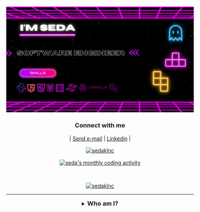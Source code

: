 
![logo](https://github.com/sedaklnc/sedaklnc/blob/main/img.png)

<p align="left">
</p>

<h3 align='center'>Connect with me</h3>
<p align="center">
	| <a href="mailto:sednr.klnc@gmail.com" target="_blank" align="center">Send e-mail</a> |
	<a href="https://www.linkedin.com/in/seda-nur-kilinc/" target="_blank" align="center">Linkedin</a> |
	
</p>


<p align="center">
<a href="#go-nowhere">
<img align="center" src="https://github-readme-streak-stats.herokuapp.com/?user=sedaklnc&theme=tokyonight&ring=ffa200&fire=15f4ee&currStreakNum=a35eff&currStreakLabel=a35eff&sideLabels=4296f5&sideNums=4296f5&hide_border=true&background=00000000" alt="sedaklnc" />
</a>
</p>

<!-- Activity graph -->
<p align="center">
<a href="#go-nowhere">
<img align="center" src="https://activity-graph.herokuapp.com/graph?username=sedaklnc&theme=github&bg_color=ffffff00&color=2800f0&point=a35eff&line=15f4ee&custom_title=Last%20month%20GitHub%20activity&hide_border=true&area=true" alt="seda's monthly coding activity" />
</a>
</p>

<br />

<!-- Trophies -->
<p align="center"> <a href="#go-nowhere"><img src="https://github-profile-trophy.vercel.app/?username=sedaklnc&title=Issues,Followers,PullRequest,MultipleLang,Stars,Commit&theme=onedark&no-bg=true&no-frame=true" alt="sedaklnc" /></a> </p>

<hr />

<details align="center">
  <summary align="center"><h3 style="display: inline;">Who am I?<h3></summary>
	<p align="center">
		Hello, world! I am Seda, a  Sofware Engineer Student at Uskudar University. I love to code and design 👩‍💻. 

Other than coding,  I like to cook 🍳 in my leisure time. I spend most of my time building something I like, When I don’t, I watch movies 🎥, especially  The Big Bang Theory and Fringe . I love dogs 🐕, although I don’t have one.

I regard everybody as a fellow human, regardless of their socio-political and / or economic status. I strongly support equality; equality among genders, race, religion, cast etc. I believe people should be valued equally regardless of their birth.


	
<hr />



<details align="center">
  <summary align="center"><h3 style="display: inline;">What do I do?<h3></summary>
	<table align="center">
		<tr>
		<td align="center">
		 <a href="#go-nowhere">
			<img align="center" src="https://github-readme-stats.vercel.app/api?username=sedaklnc&layout=compact&theme=tokyonight&bg_color=ffffff00&hide_border=true&langs_count=10">
			</a>
		</td>
		<td align="center">
		 <a href="#go-nowhere">
			<img align="center" src="https://github-readme-stats.vercel.app/api/top-langs/?username=sedaklnc&langs_count=10&layout=compact&theme=tokyonight&bg_color=ffffff00&hide_border=true">
			</a>
		</td>
	</table>
	 	  <p align="center"> The above stats do not show my skill levels or proficiency. It just shows what languages I use the most. Don't ask me if I'm a C developer or HTML Programmer.I am a Software Developer I can do it everything.If I dont know I can learn.</p>
</details>











  

